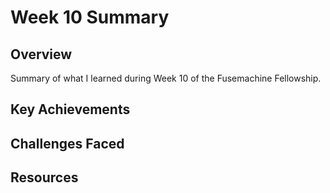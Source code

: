 # Week 10 Summary

## Overview
Summary of what I learned during Week 10 of the Fusemachine Fellowship.

## Key Achievements

## Challenges Faced

## Resources
